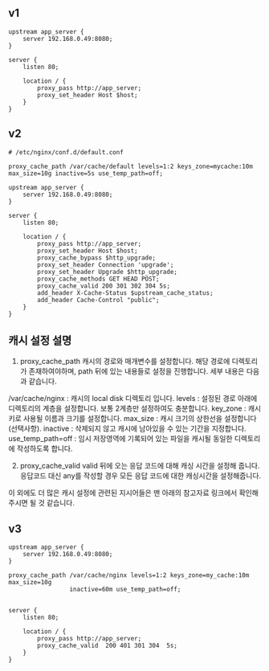 ## v1

```
upstream app_server {
    server 192.168.0.49:8080;
}

server {
    listen 80;

    location / {
        proxy_pass http://app_server;
        proxy_set_header Host $host;
    }
}
```

## v2
```
# /etc/nginx/conf.d/default.conf

proxy_cache_path /var/cache/default levels=1:2 keys_zone=mycache:10m max_size=10g inactive=5s use_temp_path=off;

upstream app_server {
    server 192.168.0.49:8080;
}

server {
    listen 80;

    location / {
        proxy_pass http://app_server;
        proxy_set_header Host $host;
        proxy_cache_bypass $http_upgrade;
        proxy_set_header Connection 'upgrade';
        proxy_set_header Upgrade $http_upgrade;
        proxy_cache_methods GET HEAD POST;
        proxy_cache_valid 200 301 302 304 5s;
        add_header X-Cache-Status $upstream_cache_status;
        add_header Cache-Control "public";
    }
}
```

## 캐시 설정 설명
1. proxy_cache_path
캐시의 경로와 매개변수를 설정합니다. 해당 경로에 디렉토리가 존재하여야하며, path 뒤에 있는 내용들로 설정을 진행합니다. 세부 내용은 다음과 같습니다.

/var/cache/nginx : 캐시의 local disk 디렉토리 입니다.
levels : 설정된 경로 아래에 디렉토리의 계층을 설정합니다. 보통 2계층만 설정하여도 충분합니다.
key_zone : 캐시 키로 사용될 이름과 크기를 설정합니다.
max_size : 캐시 크기의 상한선을 설정합니다(선택사항).
inactive : 삭제되지 않고 캐시에 남아있을 수 있는 기간을 지정합니다.
use_temp_path=off : 임시 저장영역에 기록되어 있는 파일을 캐시될 동일한 디렉토리에 작성하도록 합니다.

2. proxy_cache_valid
valid 뒤에 오는 응답 코드에 대해 캐싱 시간을 설정해 줍니다. 응답코드 대신 any를 작성할 경우 모든 응답 코드에 대한 캐싱시간을 설정해줍니다.

이 외에도 더 많은 캐시 설정에 관련된 지시어들은 맨 아래의 참고자료 링크에서 확인해 주시면 될 것 같습니다.


## v3
```
upstream app_server {
    server 192.168.0.49:8080;
}

proxy_cache_path /var/cache/nginx levels=1:2 keys_zone=my_cache:10m max_size=10g
                 inactive=60m use_temp_path=off;


server {
    listen 80;

    location / {
        proxy_pass http://app_server;
        proxy_cache_valid  200 401 301 304  5s;
    }
}
```
